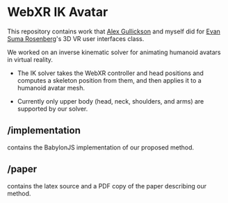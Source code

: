 # WebXR IK Avatar

This repository contains work that [Alex Gullickson](mailto:gulli173@umn.edu) and myself did for [Evan Suma Rosenberg](https://illusioneering.cs.umn.edu)'s 3D VR user interfaces class.

We worked on an inverse kinematic solver for animating humanoid avatars in virtual reality.

- The IK solver takes the WebXR controller and head positions and computes a skeleton position from them, and then applies it to a humanoid avatar mesh.

- Currently only upper body (head, neck, shoulders, and arms) are supported by our solver.

## /implementation

contains the BabylonJS implementation of our proposed method.

## /paper

contains the latex source and a PDF copy of the paper describing our method.
